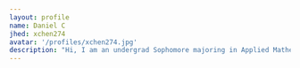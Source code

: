 ```yaml
---
layout: profile
name: Daniel C
jhed: xchen274
avatar: '/profiles/xchen274.jpg'
description: "Hi, I am an undergrad Sophomore majoring in Applied Mathematics & Statistics and minoring in Computational Medicine. Looking forward to learning data visualizations in this class!"
---
```

